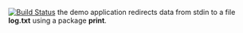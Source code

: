 [![Build Status](https://travis-ci.org/iu8tapilin/lab11.svg?branch=master)](https://travis-ci.org/iu8tapilin/lab11)
the demo application redirects data from stdin to a file **log.txt** using a package **print**.
